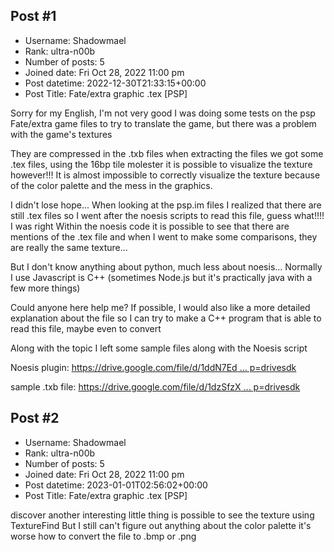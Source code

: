 ## Post #1
- Username: Shadowmael
- Rank: ultra-n00b
- Number of posts: 5
- Joined date: Fri Oct 28, 2022 11:00 pm
- Post datetime: 2022-12-30T21:33:15+00:00
- Post Title: Fate/extra graphic .tex [PSP]

Sorry for my English, I'm not very good
I was doing some tests on the psp Fate/extra game files to try to translate the game, but there was a problem with the game's textures

They are compressed in the .txb files when extracting the files we got some .tex files, using the 16bp tile molester it is possible to visualize the texture however!!! It is almost impossible to correctly visualize the texture because of the color palette and the mess in the graphics. 

I didn't lose hope... When looking at the psp.im files I realized that there are still .tex files so I went after the noesis scripts to read this file, guess what!!!! I was right 
Within the noesis code it is possible to see that there are mentions of the .tex file and when I went to make some comparisons, they are really the same texture...

But I don't know anything about python, much less about noesis... Normally I use Javascript is C++ (sometimes Node.js but it's practically java with a few more things)

Could anyone here help me? If possible, I would also like a more detailed explanation about the file so I can try to make a C++ program that is able to read this file, maybe even to convert 

Along with the topic I left some sample files along with the Noesis script

Noesis plugin: [https://drive.google.com/file/d/1ddN7Ed ... p=drivesdk](https://drive.google.com/file/d/1ddN7EdA9rkZBrE72UbE9FNtpz4h7yJJV/view?usp=drivesdk)

sample .txb file: [https://drive.google.com/file/d/1dzSfzX ... p=drivesdk](https://drive.google.com/file/d/1dzSfzXrCeYo6eOlAAnZ3zO8yx9mH2Q79/view?usp=drivesdk)
## Post #2
- Username: Shadowmael
- Rank: ultra-n00b
- Number of posts: 5
- Joined date: Fri Oct 28, 2022 11:00 pm
- Post datetime: 2023-01-01T02:56:02+00:00
- Post Title: Fate/extra graphic .tex [PSP]

discover another interesting little thing is possible to see the texture using TextureFind 
But I still can't figure out anything about the color palette it's worse how to convert the file to .bmp or .png
